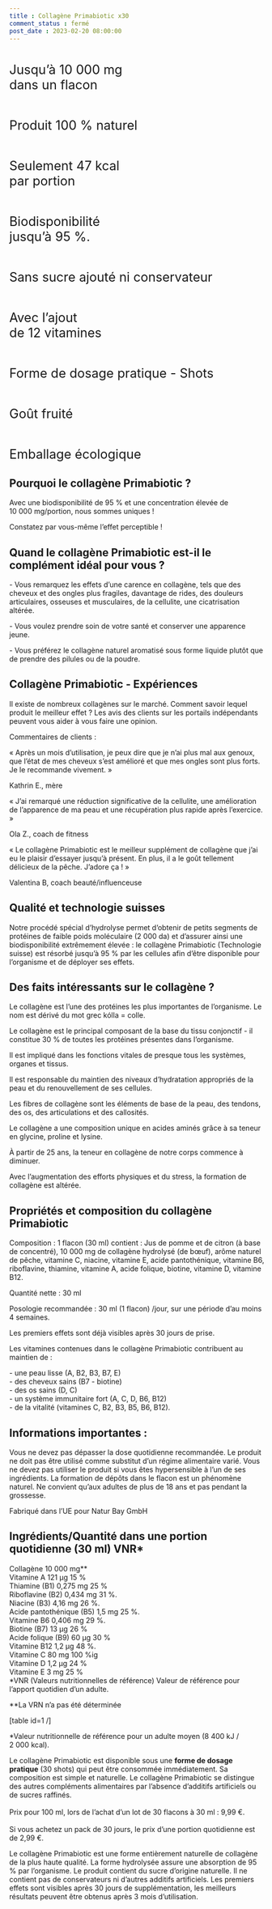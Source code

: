 ```yaml
---
title : Collagène Primabiotic x30
comment_status : fermé
post_date : 2023-02-20 08:00:00
---
```


<!-- wp:columns -->
<div class="wp-block-columns"><!-- wp:column -->
<div class="wp-block-column"><!-- wp:image {"align":"center","id":1757,"sizeSlug":"full","linkDestination":"none"} -->
<figure class="wp-block-image aligncenter size-full"><img src="https://primabiotic.de/wp-content/uploads/2022/12/ico1.png" alt="" class="wp-image-1757"/></figure>
<!-- /wp:image -->

<!-- wp:paragraph {"align":"center","style":{"typography":{"fontSize":"25px"}}} -->
<p class="has-text-align-center" style="font-size:25px">Jusqu’à 10 000 mg <br>dans un flacon</p>
<!-- /wp:paragraph --></div>
<!-- /wp:column -->

<!-- wp:column -->
<div class="wp-block-column"><!-- wp:image {"align":"center","id":1759,"sizeSlug":"full","linkDestination":"none"} -->
<figure class="wp-block-image aligncenter size-full"><img src="https://primabiotic.de/wp-content/uploads/2022/12/ico3.png" alt="" class="wp-image-1759"/></figure>
<!-- /wp:image -->

<!-- wp:paragraph {"align":"center","style":{"typography":{"fontSize":"25px"}}} -->
<p class="has-text-align-center" style="font-size:25px">Produit 100 % naturel</p>
<!-- /wp:paragraph --></div>
<!-- /wp:column -->

<!-- wp:column -->
<div class="wp-block-column"><!-- wp:image {"align":"center","id":1758,"sizeSlug":"full","linkDestination":"none"} -->
<figure class="wp-block-image aligncenter size-full"><img src="https://primabiotic.de/wp-content/uploads/2022/12/ico2.png" alt="" class="wp-image-1758"/></figure>
<!-- /wp:image -->

<!-- wp:paragraph {"align":"center","style":{"typography":{"fontSize":"25px"}}} -->
<p class="has-text-align-center" style="font-size:25px">Seulement 47 kcal <br>par portion</p>
<!-- /wp:paragraph --></div>
<!-- /wp:column --></div>
<!-- /wp:columns -->

<!-- wp:columns -->
<div class="wp-block-columns"><!-- wp:column -->
<div class="wp-block-column"><!-- wp:image {"align":"center","id":1756,"sizeSlug":"full","linkDestination":"none"} -->
<figure class="wp-block-image aligncenter size-full"><img src="https://primabiotic.de/wp-content/uploads/2022/12/ico4.png" alt="" class="wp-image-1756"/></figure>
<!-- /wp:image -->

<!-- wp:paragraph {"align":"center","style":{"typography":{"fontSize":"25px"}}} -->
<p class="has-text-align-center" style="font-size:25px">Biodisponibilité <br>jusqu’à 95 %.</p>
<!-- /wp:paragraph --></div>
<!-- /wp:column -->

<!-- wp:column -->
<div class="wp-block-column"><!-- wp:image {"align":"center","id":1760,"sizeSlug":"full","linkDestination":"none"} -->
<figure class="wp-block-image aligncenter size-full"><img src="https://primabiotic.de/wp-content/uploads/2022/12/ico5.png" alt="" class="wp-image-1760"/></figure>
<!-- /wp:image -->

<!-- wp:paragraph {"align":"center","style":{"typography":{"fontSize":"25px"}}} -->
<p class="has-text-align-center" style="font-size:25px">Sans sucre ajouté ni conservateur</p>
<!-- /wp:paragraph --></div>
<!-- /wp:column -->

<!-- wp:column -->
<div class="wp-block-column"><!-- wp:image {"align":"center","id":1761,"sizeSlug":"full","linkDestination":"none"} -->
<figure class="wp-block-image aligncenter size-full"><img src="https://primabiotic.de/wp-content/uploads/2022/12/ico6.png" alt="" class="wp-image-1761"/></figure>
<!-- /wp:image -->

<!-- wp:paragraph {"align":"center","style":{"typography":{"fontSize":"25px"}}} -->
<p class="has-text-align-center" style="font-size:25px">Avec l’ajout <br>de 12 vitamines</p>
<!-- /wp:paragraph --></div>
<!-- /wp:column --></div>
<!-- /wp:columns -->

<!-- wp:columns -->
<div class="wp-block-columns"><!-- wp:column -->
<div class="wp-block-column"><!-- wp:image {"align":"center","id":1762,"sizeSlug":"full","linkDestination":"none"} -->
<figure class="wp-block-image aligncenter size-full"><img src="https://primabiotic.de/wp-content/uploads/2022/12/ico7.png" alt="" class="wp-image-1762"/></figure>
<!-- /wp:image -->

<!-- wp:paragraph {"align":"center","style":{"typography":{"fontSize":"25px"}}} -->
<p class="has-text-align-center" style="font-size:25px">Forme de dosage pratique - Shots</p>
<!-- /wp:paragraph --></div>
<!-- /wp:column -->

<!-- wp:column -->
<div class="wp-block-column"><!-- wp:image {"align":"center","id":1763,"sizeSlug":"full","linkDestination":"none"} -->
<figure class="wp-block-image aligncenter size-full"><img src="https://primabiotic.de/wp-content/uploads/2022/12/ico8.png" alt="" class="wp-image-1763"/></figure>
<!-- /wp:image -->

<!-- wp:paragraph {"align":"center","style":{"typography":{"fontSize":"25px"}}} -->
<p class="has-text-align-center" style="font-size:25px">Goût fruité</p>
<!-- /wp:paragraph --></div>
<!-- /wp:column -->

<!-- wp:column -->
<div class="wp-block-column"><!-- wp:image {"align":"center","id":1764,"sizeSlug":"full","linkDestination":"none"} -->
<figure class="wp-block-image aligncenter size-full"><img src="https://primabiotic.de/wp-content/uploads/2022/12/ico9.png" alt="" class="wp-image-1764"/></figure>
<!-- /wp:image -->

<!-- wp:paragraph {"align":"center","style":{"typography":{"fontSize":"25px"}}} -->
<p class="has-text-align-center" style="font-size:25px">Emballage écologique</p>
<!-- /wp:paragraph --></div>
<!-- /wp:column --></div>
<!-- /wp:columns -->

<!-- wp:heading -->
<h2>Pourquoi le collagène Primabiotic ?</h2>
<!-- /wp:heading -->

<!-- wp:paragraph -->
<p>Avec une biodisponibilité de 95 % et une concentration élevée de 10 000 mg/portion, nous sommes uniques !</p>
<!-- /wp:paragraph -->

<!-- wp:paragraph -->
<p>Constatez par vous-même l’effet perceptible !</p>
<!-- /wp:paragraph -->

<!-- wp:heading -->
<h2>Quand le collagène Primabiotic est-il le complément idéal pour vous ?</h2>
<!-- /wp:heading -->

<!-- wp:paragraph -->
<p>- Vous remarquez les effets d’une carence en collagène, tels que des cheveux et des ongles plus fragiles, davantage de rides, des douleurs articulaires, osseuses et musculaires, de la cellulite, une cicatrisation altérée.</p>
<!-- /wp:paragraph -->

<!-- wp:paragraph -->
<p>- Vous voulez prendre soin de votre santé et conserver une apparence jeune.</p>
<!-- /wp:paragraph -->

<!-- wp:paragraph -->
<p>- Vous préférez le collagène naturel aromatisé sous forme liquide plutôt que de prendre des pilules ou de la poudre.</p>
<!-- /wp:paragraph -->

<!-- wp:heading -->
<h2>Collagène Primabiotic - Expériences</h2>
<!-- /wp:heading -->

<!-- wp:paragraph -->
<p>Il existe de nombreux collagènes sur le marché. Comment savoir lequel produit le meilleur effet ? Les avis des clients sur les portails indépendants peuvent vous aider à vous faire une opinion.</p>
<!-- /wp:paragraph -->

<!-- wp:paragraph -->
<p>Commentaires de clients :</p>
<!-- /wp:paragraph -->

<!-- wp:paragraph -->
<p>« Après un mois d’utilisation, je peux dire que je n’ai plus mal aux genoux, que l’état de mes cheveux s’est amélioré et que mes ongles sont plus forts. Je le recommande vivement. »</p>
<!-- /wp:paragraph -->

<!-- wp:paragraph -->
<p>Kathrin E., mère</p>
<!-- /wp:paragraph -->

<!-- wp:paragraph -->
<p>« J’ai remarqué une réduction significative de la cellulite, une amélioration de l’apparence de ma peau et une récupération plus rapide après l’exercice. »</p>
<!-- /wp:paragraph -->

<!-- wp:paragraph -->
<p>Ola Z., coach de fitness</p>
<!-- /wp:paragraph -->

<!-- wp:paragraph -->
<p>« Le collagène Primabiotic est le meilleur supplément de collagène que j’ai eu le plaisir d’essayer jusqu’à présent. En plus, il a le goût tellement délicieux de la pêche. J’adore ça ! »</p>
<!-- /wp:paragraph -->

<!-- wp:paragraph -->
<p>Valentina B, coach beauté/influenceuse</p>
<!-- /wp:paragraph -->

<!-- wp:heading -->
<h2>Qualité et technologie suisses</h2>
<!-- /wp:heading -->

<!-- wp:paragraph -->
<p>Notre procédé spécial d’hydrolyse permet d’obtenir de petits segments de protéines de faible poids moléculaire (2 000 da) et d’assurer ainsi une biodisponibilité extrêmement élevée : le collagène Primabiotic (Technologie suisse) est résorbé jusqu’à 95 % par les cellules afin d’être disponible pour l’organisme et de déployer ses effets.</p>
<!-- /wp:paragraph -->

<!-- wp:heading -->
<h2>Des faits intéressants sur le collagène ?</h2>
<!-- /wp:heading -->

<!-- wp:paragraph -->
<p>Le collagène est l’une des protéines les plus importantes de l’organisme. Le nom est dérivé du mot grec kólla = colle.</p>
<!-- /wp:paragraph -->

<!-- wp:paragraph -->
<p>Le collagène est le principal composant de la base du tissu conjonctif - il constitue 30 % de toutes les protéines présentes dans l’organisme.</p>
<!-- /wp:paragraph -->

<!-- wp:paragraph -->
<p>Il est impliqué dans les fonctions vitales de presque tous les systèmes, organes et tissus.</p>
<!-- /wp:paragraph -->

<!-- wp:paragraph -->
<p>Il est responsable du maintien des niveaux d’hydratation appropriés de la peau et du renouvellement de ses cellules.</p>
<!-- /wp:paragraph -->

<!-- wp:paragraph -->
<p>Les fibres de collagène sont les éléments de base de la peau, des tendons, des os, des articulations et des callosités.</p>
<!-- /wp:paragraph -->

<!-- wp:paragraph -->
<p>Le collagène a une composition unique en acides aminés grâce à sa teneur en glycine, proline et lysine.</p>
<!-- /wp:paragraph -->

<!-- wp:paragraph -->
<p>À partir de 25 ans, la teneur en collagène de notre corps commence à diminuer.</p>
<!-- /wp:paragraph -->

<!-- wp:paragraph -->
<p>Avec l’augmentation des efforts physiques et du stress, la formation de collagène est altérée.</p>
<!-- /wp:paragraph -->

<!-- wp:heading -->
<h2>Propriétés et composition du collagène Primabiotic</h2>
<!-- /wp:heading -->

<!-- wp:paragraph -->
<p>Composition : 1 flacon (30 ml) contient : Jus de pomme et de citron (à base de concentré), 10 000 mg de collagène hydrolysé (de bœuf), arôme naturel de pêche, vitamine C, niacine, vitamine E, acide pantothénique, vitamine B6, riboflavine, thiamine, vitamine A, acide folique, biotine, vitamine D, vitamine B12.</p>
<!-- /wp:paragraph -->

<!-- wp:paragraph -->
<p>Quantité nette : 30 ml</p>
<!-- /wp:paragraph -->

<!-- wp:paragraph -->
<p>Posologie recommandée : 30 ml (1 flacon) /jour, sur une période d’au moins 4 semaines.</p>
<!-- /wp:paragraph -->

<!-- wp:paragraph -->
<p>Les premiers effets sont déjà visibles après 30 jours de prise.</p>
<!-- /wp:paragraph -->

<!-- wp:paragraph -->
<p>Les vitamines contenues dans le collagène Primabiotic contribuent au maintien de :</p>
<!-- /wp:paragraph -->

<!-- wp:paragraph -->
<p>- une peau lisse (A, B2, B3, B7, E)<br>- des cheveux sains (B7 - biotine)<br>- des os sains (D, C)<br>- un système immunitaire fort (A, C, D, B6, B12)<br>- de la vitalité (vitamines C, B2, B3, B5, B6, B12).</p>
<!-- /wp:paragraph -->

<!-- wp:heading -->
<h2>Informations importantes :</h2>
<!-- /wp:heading -->

<!-- wp:paragraph -->
<p>Vous ne devez pas dépasser la dose quotidienne recommandée. Le produit ne doit pas être utilisé comme substitut d’un régime alimentaire varié. Vous ne devez pas utiliser le produit si vous êtes hypersensible à l’un de ses ingrédients. La formation de dépôts dans le flacon est un phénomène naturel. Ne convient qu’aux adultes de plus de 18 ans et pas pendant la grossesse.</p>
<!-- /wp:paragraph -->

<!-- wp:paragraph -->
<p>Fabriqué dans l’UE pour Natur Bay GmbH</p>
<!-- /wp:paragraph -->

<!-- wp:heading -->
<h2>Ingrédients/Quantité dans une portion quotidienne (30 ml) VNR*</h2>
<!-- /wp:heading -->

<!-- wp:paragraph -->
<p>Collagène 10 000 mg**<br>Vitamine A 121 µg 15 %<br>Thiamine (B1) 0,275 mg 25 %<br>Riboflavine (B2) 0,434 mg 31 %.<br>Niacine (B3) 4,16 mg 26 %.<br>Acide pantothénique (B5) 1,5 mg 25 %.<br>Vitamine B6 0,406 mg 29 %.<br>Biotine (B7) 13 µg 26 %<br>Acide folique (B9) 60 µg 30 %<br>Vitamine B12 1,2 µg 48 %.<br>Vitamine C 80 mg 100 %ig<br>Vitamine D 1,2 µg 24 %<br>Vitamine E 3 mg 25 %<br>*VNR (Valeurs nutritionnelles de référence) Valeur de référence pour l’apport quotidien d’un adulte.</p>
<!-- /wp:paragraph -->

<!-- wp:paragraph -->
<p>**La VRN n’a pas été déterminée</p>
<!-- /wp:paragraph -->

<!-- wp:tablepress/table {"id":"1"} -->
[table id=1 /]
<!-- /wp:tablepress/table -->

<!-- wp:paragraph {"fontSize":"small"} -->
<p class="has-small-font-size">*Valeur nutritionnelle de référence pour un adulte moyen (8 400 kJ / 2 000 kcal).</p>
<!-- /wp:paragraph -->

<!-- wp:paragraph -->
<p>Le collagène Primabiotic est disponible sous une <strong>forme de dosage pratique</strong> (30 shots) qui peut être consommée immédiatement. Sa composition est simple et naturelle. Le collagène Primabiotic se distingue des autres compléments alimentaires par l’absence d’additifs artificiels ou de sucres raffinés.<br><br>Prix pour 100 ml, lors de l’achat d’un lot de 30 flacons à 30 ml : 9,99 €. <br><br>Si vous achetez un pack de 30 jours, le prix d’une portion quotidienne est de 2,99 €.</p>
<!-- /wp:paragraph -->

<!-- wp:paragraph -->
<p>Le collagène Primabiotic est une forme entièrement naturelle de collagène de la plus haute qualité. La forme hydrolysée assure une absorption de 95 % par l’organisme. Le produit contient du sucre d’origine naturelle. Il ne contient pas de conservateurs ni d’autres additifs artificiels. Les premiers effets sont visibles après 30 jours de supplémentation, les meilleurs résultats peuvent être obtenus après 3 mois d’utilisation.</p>
<!-- /wp:paragraph -->
